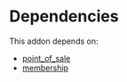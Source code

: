 # Dependencies

This addon depends on:

- [point_of_sale](../../../../../oca-ocb-sale/odoo-bringout-oca-ocb-point_of_sale)
- [membership](../../../../../oca-ocb-vertical-industry/odoo-bringout-oca-ocb-membership)
